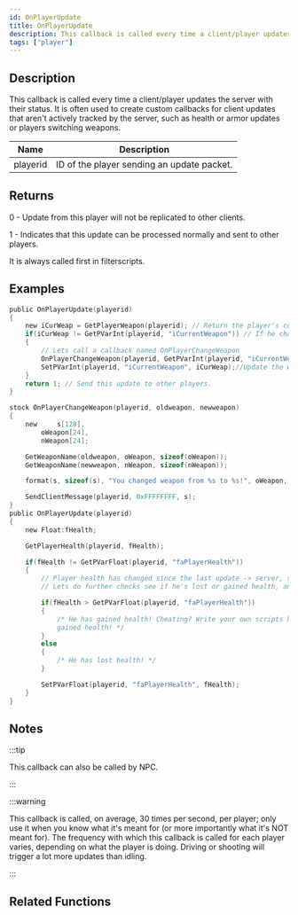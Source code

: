 ```yaml
---
id: OnPlayerUpdate
title: OnPlayerUpdate
description: This callback is called every time a client/player updates the server with their status.
tags: ["player"]
---
```


## Description

This callback is called every time a client/player updates the server with their status. It is often used to create custom callbacks for client updates that aren't actively tracked by the server, such as health or armor updates or players switching weapons.

| Name     | Description                                |
| -------- | ------------------------------------------ |
| playerid | ID of the player sending an update packet. |

## Returns

0 - Update from this player will not be replicated to other clients.

1 - Indicates that this update can be processed normally and sent to other players.

It is always called first in filterscripts.

## Examples

```c
public OnPlayerUpdate(playerid)
{
    new iCurWeap = GetPlayerWeapon(playerid); // Return the player's current weapon
    if(iCurWeap != GetPVarInt(playerid, "iCurrentWeapon")) // If he changed weapons since the last update
    {
        // Lets call a callback named OnPlayerChangeWeapon
        OnPlayerChangeWeapon(playerid, GetPVarInt(playerid, "iCurrentWeapon"), iCurWeap);
        SetPVarInt(playerid, "iCurrentWeapon", iCurWeap);//Update the weapon variable
    }
    return 1; // Send this update to other players.
}

stock OnPlayerChangeWeapon(playerid, oldweapon, newweapon)
{
	new     s[128],
		oWeapon[24],
		nWeapon[24];

	GetWeaponName(oldweapon, oWeapon, sizeof(oWeapon));
	GetWeaponName(newweapon, nWeapon, sizeof(nWeapon));

	format(s, sizeof(s), "You changed weapon from %s to %s!", oWeapon, nWeapon);

	SendClientMessage(playerid, 0xFFFFFFFF, s);
}
public OnPlayerUpdate(playerid)
{
	new Float:fHealth;

	GetPlayerHealth(playerid, fHealth);

	if(fHealth != GetPVarFloat(playerid, "faPlayerHealth"))
	{
	    // Player health has changed since the last update -> server, so obviously thats the thing updated.
	    // Lets do further checks see if he's lost or gained health, anti-health cheat? ;)

	    if(fHealth > GetPVarFloat(playerid, "faPlayerHealth"))
	    {
	        /* He has gained health! Cheating? Write your own scripts here to figure how a player
			gained health! */
	    }
	    else
	    {
	        /* He has lost health! */
	    }

	    SetPVarFloat(playerid, "faPlayerHealth", fHealth);
	}
}
```

## Notes

:::tip

This callback can also be called by NPC.

:::

:::warning

This callback is called, on average, 30 times per second, per player; only use it when you know what it's meant for (or more importantly what it's NOT meant for).
The frequency with which this callback is called for each player varies, depending on what the player is doing. Driving or shooting will trigger a lot more updates than idling.

:::

## Related Functions
